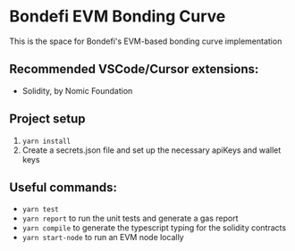 # Bondefi EVM Bonding Curve

This is the space for Bondefi's EVM-based bonding curve implementation

## Recommended VSCode/Cursor extensions:

- Solidity, by Nomic Foundation

## Project setup

1. `yarn install`
1. Create a secrets.json file and set up the necessary apiKeys and wallet keys

## Useful commands:

- `yarn test`
- `yarn report` to run the unit tests and generate a gas report
- `yarn compile` to generate the typescript typing for the solidity contracts
- `yarn start-node` to run an EVM node locally
